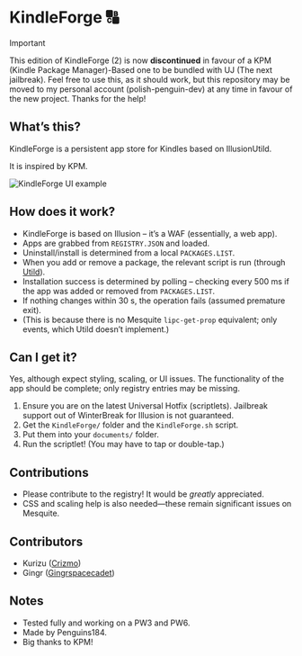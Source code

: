 # KindleForge 🔠

> [!IMPORTANT]
> This edition of KindleForge (2) is now **discontinued** in favour of a KPM (Kindle Package Manager)-Based one to be bundled with UJ (The next jailbreak). Feel free to use this, as it should work, but this repository may be moved to my personal account (polish-penguin-dev) at any time in favour of the new project. Thanks for the help!

## What’s this?

KindleForge is a persistent app store for Kindles based on IllusionUtild.

It is inspired by KPM.

![KindleForge UI example](https://github.com/user-attachments/assets/9cce14c7-6f16-49d6-aafc-7dbc4b685bb3)

## How does it work?

- KindleForge is based on Illusion – it’s a WAF (essentially, a web app).  
- Apps are grabbed from `REGISTRY.JSON` and loaded.  
- Uninstall/install is determined from a local `PACKAGES.LIST`.  
- When you add or remove a package, the relevant script is run (through [Utild](https://github.com/KindleModding/utild)).  
- Installation success is determined by polling – checking every 500 ms if the app was added or removed from `PACKAGES.LIST`.  
- If nothing changes within 30 s, the operation fails (assumed premature exit).  
- (This is because there is no Mesquite `lipc-get-prop` equivalent; only events, which Utild doesn’t implement.)

## Can I get it?

Yes, although expect styling, scaling, or UI issues. The functionality of the app should be complete; only registry entries may be missing.

1. Ensure you are on the latest Universal Hotfix (scriptlets). Jailbreak support out of WinterBreak for Illusion is not guaranteed.  
2. Get the `KindleForge/` folder and the `KindleForge.sh` script.  
3. Put them into your `documents/` folder.  
4. Run the scriptlet! (You may have to tap or double-tap.)

## Contributions

- Please contribute to the registry! It would be *greatly* appreciated.  
- CSS and scaling help is also needed—these remain significant issues on Mesquite.

## Contributors

- Kurizu ([Crizmo](https://github.com/crizmo/))  
- Gingr ([Gingrspacecadet](https://github.com/gingrspacecadet))

## Notes

- Tested fully and working on a PW3 and PW6.  
- Made by Penguins184.  
- Big thanks to KPM!
